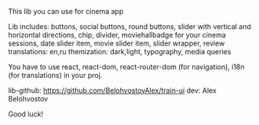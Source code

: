 This lib you can use for cinema app

Lib includes:
buttons, social buttons, round buttons, slider with vertical and horizontal directions, chip, divider, moviehallbadge for your cinema sessions, date slider item, movie slider item, slider wrapper, review
translations: en,ru
themization: dark,light, typography, media queries

You have to use react, react-dom, react-router-dom (for navigation), i18n (for translations) in your proj.

lib-github: https://github.com/BelohvostovAlex/train-ui
dev: Alex Belohvostov

Good luck!
